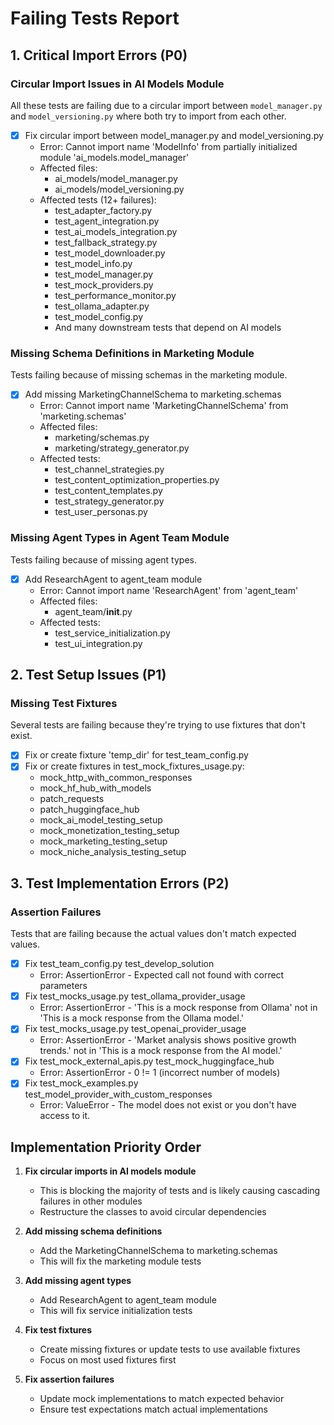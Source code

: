 # Failing Tests Report

## 1. Critical Import Errors (P0)

### Circular Import Issues in AI Models Module
All these tests are failing due to a circular import between `model_manager.py` and `model_versioning.py` where both try to import from each other.

- [x] Fix circular import between model_manager.py and model_versioning.py
  - Error: Cannot import name 'ModelInfo' from partially initialized module 'ai_models.model_manager'
  - Affected files:
    - ai_models/model_manager.py
    - ai_models/model_versioning.py
  - Affected tests (12+ failures):
    - test_adapter_factory.py
    - test_agent_integration.py
    - test_ai_models_integration.py
    - test_fallback_strategy.py
    - test_model_downloader.py
    - test_model_info.py
    - test_model_manager.py
    - test_mock_providers.py
    - test_performance_monitor.py
    - test_ollama_adapter.py
    - test_model_config.py
    - And many downstream tests that depend on AI models

### Missing Schema Definitions in Marketing Module
Tests failing because of missing schemas in the marketing module.

- [x] Add missing MarketingChannelSchema to marketing.schemas
  - Error: Cannot import name 'MarketingChannelSchema' from 'marketing.schemas'
  - Affected files:
    - marketing/schemas.py
    - marketing/strategy_generator.py
  - Affected tests:
    - test_channel_strategies.py
    - test_content_optimization_properties.py
    - test_content_templates.py
    - test_strategy_generator.py
    - test_user_personas.py

### Missing Agent Types in Agent Team Module
Tests failing because of missing agent types.

- [x] Add ResearchAgent to agent_team module
  - Error: Cannot import name 'ResearchAgent' from 'agent_team'
  - Affected files:
    - agent_team/__init__.py
  - Affected tests:
    - test_service_initialization.py
    - test_ui_integration.py

## 2. Test Setup Issues (P1)

### Missing Test Fixtures
Several tests are failing because they're trying to use fixtures that don't exist.

- [x] Fix or create fixture 'temp_dir' for test_team_config.py
- [x] Fix or create fixtures in test_mock_fixtures_usage.py:
  - mock_http_with_common_responses
  - mock_hf_hub_with_models
  - patch_requests
  - patch_huggingface_hub
  - mock_ai_model_testing_setup
  - mock_monetization_testing_setup
  - mock_marketing_testing_setup
  - mock_niche_analysis_testing_setup

## 3. Test Implementation Errors (P2)

### Assertion Failures
Tests that are failing because the actual values don't match expected values.

- [x] Fix test_team_config.py test_develop_solution
  - Error: AssertionError - Expected call not found with correct parameters
- [x] Fix test_mocks_usage.py test_ollama_provider_usage
  - Error: AssertionError - 'This is a mock response from Ollama' not in 'This is a mock response from the Ollama model.'
- [x] Fix test_mocks_usage.py test_openai_provider_usage
  - Error: AssertionError - 'Market analysis shows positive growth trends.' not in 'This is a mock response from the AI model.'
- [x] Fix test_mock_external_apis.py test_mock_huggingface_hub
  - Error: AssertionError - 0 != 1 (incorrect number of models)
- [x] Fix test_mock_examples.py test_model_provider_with_custom_responses
  - Error: ValueError - The model does not exist or you don't have access to it.

## Implementation Priority Order

1. **Fix circular imports in AI models module**
   - This is blocking the majority of tests and is likely causing cascading failures in other modules
   - Restructure the classes to avoid circular dependencies

2. **Add missing schema definitions**
   - Add the MarketingChannelSchema to marketing.schemas
   - This will fix the marketing module tests

3. **Add missing agent types**
   - Add ResearchAgent to agent_team module
   - This will fix service initialization tests

4. **Fix test fixtures**
   - Create missing fixtures or update tests to use available fixtures
   - Focus on most used fixtures first

5. **Fix assertion failures**
   - Update mock implementations to match expected behavior
   - Ensure test expectations match actual implementations